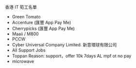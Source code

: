 香港 IT 筍工名單

- Green Tomato
- Accenture (匯豐 App Pay Me)
- Cherrypicks (匯豐 App Pay Me)
- Maaii / M800
- PCCW
- Cyber Universal Company Limited. 新意環球有限公司
- All Support Jobs
- Toppan
    Reason: support，offer 10k 7days AL mpf ot no pay
- microwave
